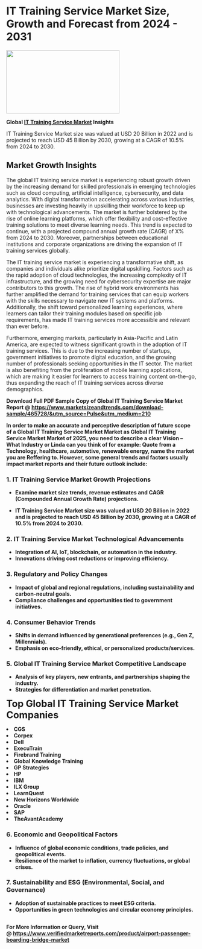 <H1>IT Training Service Market Size, Growth and Forecast from 2024 - 2031</H1><img class="aligncenter size-medium wp-image-584254" src="https://thirdeyenews.in/wp-content/uploads/2024/09/Global-Market-Research-300x168.jpeg" alt="" width="300" height="168" /><p><strong>Global&nbsp;<a href="https://www.marketsizeandtrends.com/download-sample/465728/&amp;utm_source=Pulse&amp;utm_medium=210">IT Training Service Market</a> Insights</strong></p><p>IT Training Service Market size was valued at USD 20 Billion in 2022 and is projected to reach USD 45 Billion by 2030, growing at a CAGR of 10.5% from 2024 to 2030.</p><p><h2>Market Growth Insights</h2> <p>The global IT training service market is experiencing robust growth driven by the increasing demand for skilled professionals in emerging technologies such as cloud computing, artificial intelligence, cybersecurity, and data analytics. With digital transformation accelerating across various industries, businesses are investing heavily in upskilling their workforce to keep up with technological advancements. The market is further bolstered by the rise of online learning platforms, which offer flexibility and cost-effective training solutions to meet diverse learning needs. This trend is expected to continue, with a projected compound annual growth rate (CAGR) of X% from 2024 to 2030. Moreover, partnerships between educational institutions and corporate organizations are driving the expansion of IT training services globally.</p> <p><strong></strong></p> <p>The IT training service market is experiencing a transformative shift, as companies and individuals alike prioritize digital upskilling. Factors such as the rapid adoption of cloud technologies, the increasing complexity of IT infrastructure, and the growing need for cybersecurity expertise are major contributors to this growth. The rise of hybrid work environments has further amplified the demand for training services that can equip workers with the skills necessary to navigate new IT systems and platforms. Additionally, the shift toward personalized learning experiences, where learners can tailor their training modules based on specific job requirements, has made IT training services more accessible and relevant than ever before.</p> <p>Furthermore, emerging markets, particularly in Asia-Pacific and Latin America, are expected to witness significant growth in the adoption of IT training services. This is due to the increasing number of startups, government initiatives to promote digital education, and the growing number of professionals seeking opportunities in the IT sector. The market is also benefiting from the proliferation of mobile learning applications, which are making it easier for learners to access training content on-the-go, thus expanding the reach of IT training services across diverse demographics.</p> <p><strong></p><p><span class=""><strong>Download Full PDF Sample Copy of Global IT Training Service Market Report</strong> @ <a href="https://www.marketsizeandtrends.com/download-sample/465728/&amp;utm_source=Pulse&amp;utm_medium=210" target="_blank">https://www.marketsizeandtrends.com/download-sample/465728/&amp;utm_source=Pulse&amp;utm_medium=210</a></span></p><p>In order to make an accurate and perceptive description of future scope of a Global&nbsp;IT Training Service Market Market as Global&nbsp;IT Training Service Market Market of 2025, you need to describe a clear Vision &ndash; What Industry or Linda can you think of for example: Quote from a Technology, healthcare, automotive, renewable energy, name the market you are Reffering to. However, some general trends and factors usually impact market reports and their future outlook include:</p><h3>1.&nbsp;<strong>IT Training Service Market Growth Projections</strong></h3><ul><li>Examine market size trends, revenue estimates and CAGR (Compounded Annual Growth Rate) projections.</li><li><p>IT Training Service Market size was valued at USD 20 Billion in 2022 and is projected to reach USD 45 Billion by 2030, growing at a CAGR of 10.5% from 2024 to 2030.</p></li></ul><h3>2.&nbsp;<strong>IT Training Service Market Technological Advancements</strong></h3><ul><li>Integration of AI, IoT, blockchain, or automation in the industry.</li><li>Innovations driving cost reductions or improving efficiency.</li></ul><h3>3.&nbsp;<strong>Regulatory and Policy Changes</strong></h3><ul><li>Impact of global and regional regulations, including sustainability and carbon-neutral goals.</li><li>Compliance challenges and opportunities tied to government initiatives.</li></ul><h3>4.&nbsp;<strong>Consumer Behavior Trends</strong></h3><ul><li>Shifts in demand influenced by generational preferences (e.g., Gen Z, Millennials).</li><li>Emphasis on eco-friendly, ethical, or personalized products/services.</li></ul><h3>5.&nbsp;<strong>Global IT Training Service Market Competitive Landscape</strong></h3><ul><li>Analysis of key players, new entrants, and partnerships shaping the industry.</li><li>Strategies for differentiation and market penetration.</li></ul><p data-pm-slice="1 1 []"><span style="color: inherit; font-family: inherit; font-size: 25px;">Top Global IT Training Service Market Companies</span></p><div class="" data-test-id=""><p><li>CGS</li><li> Corpex</li><li> Dell</li><li> ExecuTrain</li><li> Firebrand Training</li><li> Global Knowledge Training</li><li> GP Strategies</li><li> HP</li><li> IBM</li><li> ILX Group</li><li> LearnQuest</li><li> New Horizons Worldwide</li><li> Oracle</li><li> SAP</li><li> TheAvantAcademy</li></p></div><h3>6.&nbsp;<strong>Economic and Geopolitical Factors</strong></h3><ul><li>Influence of global economic conditions, trade policies, and geopolitical events.</li><li>Resilience of the market to inflation, currency fluctuations, or global crises.</li></ul><h3>7.&nbsp;<strong>Sustainability and ESG (Environmental, Social, and Governance)</strong></h3><ul><li>Adoption of sustainable practices to meet ESG criteria.</li><li>Opportunities in green technologies and circular economy principles.</li></ul><h2><strong style="font-size: 14px;">For More Information or Query, Visit @&nbsp;</strong><a style="background-color: #ffffff; font-size: 14px;" href="https://www.marketsizeandtrends.com/report/it-training-service-market/" target="_blank">https://www.verifiedmarketreports.com/product/airport-passenger-boarding-bridge-market</a></h2>
